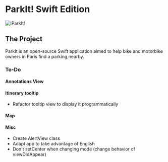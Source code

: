 #  ParkIt! Swift Edition

![IParkIt!](https://i.imgur.com/BYkvNQJ.png)

## The Project

ParkIt is an open-source Swift application aimed to help bike and motorbike owners in Paris find a parking nearby.

### To-Do

#### Annotations View

#### Itinerary tooltip

- Refactor tooltip view to display it programmatically

#### Map


#### Misc 
 
- Create AlertView class 
- Adapt app to take advantage of English
- Don't setCenter when changing mode (change behavior of viewDidAppear)
